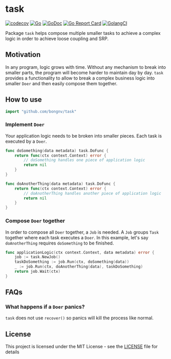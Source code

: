 # task
[![codecov](https://codecov.io/gh/bongnv/task/branch/master/graph/badge.svg)](https://codecov.io/gh/bongnv/task)
[![Go](https://github.com/bongnv/task/workflows/Go/badge.svg)](https://github.com/bongnv/task/actions)
[![GoDoc](https://godoc.org/github.com/bongnv/task?status.svg)](https://godoc.org/github.com/bongnv/task)
[![Go Report Card](https://goreportcard.com/badge/github.com/bongnv/task)](https://goreportcard.com/report/github.com/bongnv/task)
[![GolangCI](https://golangci.com/badges/github.com/golangci/golangci-lint.svg)](https://golangci.com)

Package `task` helps compose multiple smaller tasks to achieve a complex logic in order to achieve loose coupling and SRP.

## Motivation

In any program, logic grows with time. Without any mechanism to break into smaller parts, the program will become harder to maintain day by day. `task` provides a functionality to allow to break a complex business logic into smaller `Doer` and then easily compose them together.

## How to use

```go
import "github.com/bongnv/task"
```

### Implement `Doer`

Your application logic needs to be broken into smaller pieces. Each task is executed by a `Doer`.

```go
func doSomething(data metadata) task.DoFunc {
    return func(ctx context.Context) error {
        // doSomething handles one piece of application logic
        return nil
    }
}

func doAnotherThing(data metadata) task.DoFunc {
    return func(ctx context.Context) error {
        // doAnotherThing handles another piece of application logic
        return nil
    }
}
```

### Compose `Doer` together

In order to compose all `Doer` together, a `Job` is needed. A `Job` groups `Task` together where each task executes a `Doer`. In this example, let's say `doAnotherThing` requires `doSomething` to be finished.

```go
func applicationLogic(ctx context.Context, data metadata) error {
    job := task.NewJob()
    taskDoSomething := job.Run(ctx, doSomething(data))
    _ := job.Run(ctx, doAnotherThing(data), taskDoSomething)
    return job.Wait(ctx)
}
```

## FAQs

### What happens if a `Doer` panics?

`task` does not use ```recover()``` so panics will kill the process like normal. 

## License

This project is licensed under the MIT License - see the [LICENSE](LICENSE) file for details

